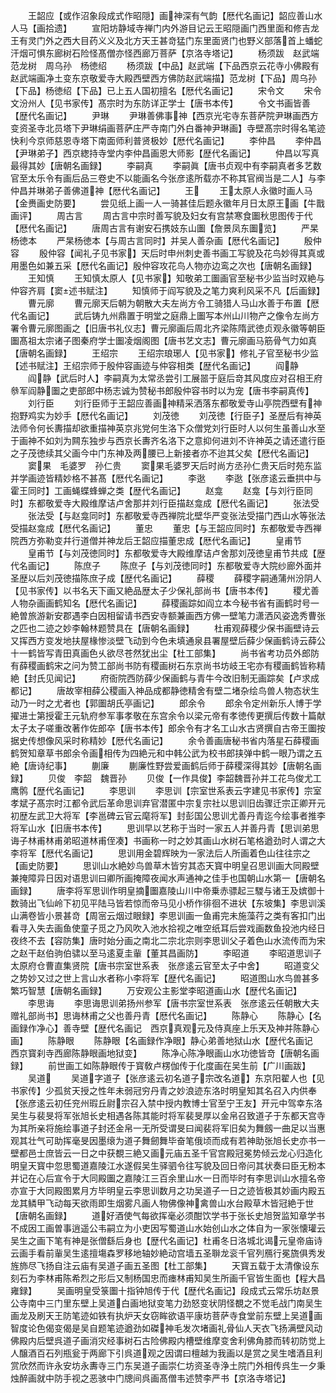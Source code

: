 <!-- { "loadSidebar": true } -->
　　王韶应【或作沼象段成式作昭隠】画神深有气韵【厯代名画记】韶应善山水人马【画拾遗】
　　宣阳坊静域寺禅门内外游目记云王昭隠画门西里面和修吉龙王有灵门外之西大目药义义及北方天王甚竒猛门东里面贤门也野义部落首上蟠蛇汗烟可惧东廊树石险怪髙僧亦怪西廊万菩萨【京洛寺塔记】
　　杨须跋　赵武端　范龙树　周乌孙　杨徳绍
　　杨须跋【中品】赵武端【下品西京云花寺小佛殿有赵武端画净土变东京敬爱寺大殿西壁西方佛防赵武端描】范龙树【下品】周乌孙【下品】杨徳绍【下品】已上五人国初擅名【厯代名画记】
　　宋令文
　　宋令文汾州人【见书家传】髙宗时为东防详正学士【唐书本传】
　　令文书画皆善【歴代名画记】
　　尹琳
　　尹琳善佛事神【西京光宅寺东菩萨院尹琳画西方变资圣寺北员塔下尹琳绢画菩萨庄严寺南门外白番神尹琳画】寺壁髙宗时得名笔迹快利今京师慈恩寺塔下南面师利普贤极妙【厯代名画记】
　　李仲昌
　　李仲昌【尹琳弟子】西京緫持寺堂内李仲昌画恩大师影【歴代名画记】
　　仲昌以写真最得其妙【唐朝名画録】
　　李嗣真
　　李嗣眞【唐书贞观中有李嗣真者多艺数官至太乐令有画后品三卷史不以能画名今张彦逺所载亦不称其官阀当是二人】与李仲昌并琳弟子善佛道神【厯代名画记】
　　王
　　王太原人永徽时画人马【金赉画史防要】
　　尝见纸上画一人一骑甚佳后题永徽年月日太原王画【牛戬画评】
　　周古言
　　周古言中宗时善写貌及妇女有宫禁寒食圗秋思图传于代【厯代名画记】
　　唐周古言有谢安石携妓东山圗【詹景凤东圗览】
　　严杲　杨徳本
　　严杲杨徳本【与周古言同时】并吴人善杂画【厯代名画记】
　　殷仲容
　　殷仲容【闻礼子见书家】天后时申州刺史善书画工写貌及花鸟妙得其真或用墨色如兼五采【厯代名画记】殷仲容攻花鸟人物亦边鸾之次也【唐朝名画録】
　　王知慎
　　王知慎太原人【见书家】知敬弟工圗画官至秘书少监当时双絶与仲容齐肩【窦述书赋注】
　　知慎师于阎写貌及之笔力爽利风采不凡【后画録】
　　曹元廓
　　曹元廓天后朝为朝散大夫左尚方令工骑猎人马山水善于布置【厯代名画记】
　　武后铸九州鼎置于明堂之庭鼎上圗写本州山川物产之像令左尚方署令曹元廓图画之【旧唐书礼仪志】曹元廓画后周北齐梁陈隋武徳贞观永徽等朝臣圗髙祖太宗诸子图秦府学士圗凌烟阁图【唐书艺文志】曹元廓画马筋骨气力如真【唐朝名画録】
　　王绍宗
　　王绍宗琅琊人【见书家】修礼子官至秘书少监【述书赋注】王绍宗师于殷仲容画迹与仲容相类【歴代名画记】
　　阎静
　　阎静【武后时人】李嗣真为太常丞尝引工展噐于庭后竒其风度应对召相王府叅军阎静圗之吏部郎中杨志诚为赞秘书郎殷仲容书时以为宠【唐书李嗣真传】
　　刘行臣
　　刘行臣师于王韶应善画神精采洒落东都敬爱寺山亭院西壁有神抱野鸡实为妙手【厯代名画记】
　　刘茂徳
　　刘茂徳【行臣子】圣歴后有神英法师令何长夀描却欲重描神英京兆党何生洛下众僧党刘行臣时人以何生虽善山水至于画神不如刘为闗东独步与西京长夀齐名洛下之意抑何进刘不许神英之请还遣行臣之子茂徳续其父画今中门东神及两腰已上新接者亦不迨其父矣【厯代名画记】
　　窦果　毛婆罗　孙仁贵
　　窦果毛婆罗天后时尚方丞孙仁贵天后时苑东监并学画迹皆精妙格不甚髙【厯代名画记】
　　李逖
　　李逖【张彦逺云垂拱中与霍王同时】工画蝇蝶蜂蝉之类【歴代名画记】
　　赵龛
　　赵龛【与刘行臣同时】东都敬爱寺大殿维摩诘卢舍那并刘行臣描赵龛成【厯代名画记】
　　张法受
　　张法受【与赵龛同时】东都敬爱寺西禅院北壁华严变张法受描门西山水等张法受描赵龛成【厯代名画记】
　　董忠
　　董忠【与王韶应同时】东都敬爱寺西禅院西方弥勒变幷行道僧并神龙后王韶应描董忠成【厯代名画记】
　　皇甫节
　　皇甫节【与刘茂徳同时】东都敬爱寺大殿维摩诘卢舍那刘茂徳皇甫节共成【歴代名画记】
　　陈庶子
　　陈庶子【与刘茂徳同时】东都敬爱寺大院纱廊外面并圣歴以后刘茂徳描陈庶子成【歴代名画记】
　　薛稷
　　薛稷字嗣通蒲州汾阴人【见书家传】以书名天下画又絶品歴太子少保礼部尚书【唐书本传】
　　稷尤善人物杂画画鹤知名【厯代名画记】
　　薛稷画踪如阎立本今秘书省有画鹤时号一絶曽旅游新安郡遇李白因相留请书西安寺额兼画西方佛一壁笔力潇洒风姿逸秀曹张之匹也二迹之妙李翰林题赞具在【唐朝名画録】
　　杜甫观薛稷少保书画壁诗云又挥西方变发地扶屋椽惨淡壁飞动到今色未填通泉县署屋壁后薛少保画鹤诗云薛公十一鹤皆写青田真画色乆欲尽苍然犹出尘【杜工部集】
　　尚书省考功员外郎防有薛稷画鹤宋之问为赞工部尚书防有稷画树石东京尚书坊岐王宅亦有稷画鹤皆称精絶【封氏见闻记】
　　府衙院西防薛少保画鹤与青牛今改旧制无画踪矣【卢求成都记】
　　唐故宰相薛公稷画入神品成都静徳精舍有壁二堵杂绘鸟兽人物态状生动乃一时之尤者也【郭圗胡氏亭画记】
　　郎余令
　　郎余令定州新乐人博于学擢进士第授霍王元轨府参军事孝敬在东宫余令以梁元帝有孝徳传更撰后传数十篇献太子太子嗟重改著作佐郎卒【唐书本传】郎余令有才名工山水古贤撰自古帝王圗按据史传想像风采时称精妙【厯代名画记】
　　余令善画唐秘书省内落星石薛稷画鹤贺知章草书郎余令画相传为四絶元和中韩公武为校书郎挟弹中鹤一眼乃谓之五絶【唐诗纪事】
　　蒯廉
　　蒯廉性野尝爱画鹤后师于薛稷深得其妙【唐朝名画録】
　　贝俊　李韶　魏晋孙
　　贝俊【一作具俊】李韶魏晋孙并工花鸟俊尤工鹰鹘【歴代名画记】
　　李思训
　　李思训【宗室世系表云字建见书家传】宗室孝斌子髙宗时江都令武后革命思训弃官潜匿中宗复宗社以思训旧齿骤迁宗正卿开元初歴左武卫大将军【李邕碑云官云麾将军】封彭国公思训尤善丹青迄今绘事者推李将军山水【旧唐书本传】
　　思训早以艺称于当时一家五人并善丹青【思训弟思诲子林甫林甫弟昭道林甫侄凑】书画称一时之妙其画山水树石笔格遒劲时人谓之大李将军【厯代名画记】
　　思训用金碧辉映为一家法后人所画着色山往往宗之【画史防要】
　　思训山水絶妙鸟兽草木皆穷其态天寳中明皇召思训画大同殿壁兼掩障异日因对语思训曰卿所画掩障夜闻水声通神之佳手也国朝山水第一【唐朝名画録】
　　唐李将军思训作明皇摘圗嘉陵山川中帝乗赤骠起三騣与诸王及嫔御十数骑出飞仙岭下初见平陆马皆若惊而帝马见小桥作徘徊不进状【东坡集】李思训溪山满卷皆小景甚竒【周宻云烟过眼録】李思训画一鱼甫完未施藻荇之类有客扣门出看寻入失去画鱼使童子觅之乃风吹入池水拾视之唯空纸耳后尝戏画数鱼投池内经日夜终不去【容防集】唐时始分画之南北二宗北宗则李思训父子着色山水流传而为宋之赵干赵伯驹伯骕以至马逺夏圭軰【董其昌画防】
　　李昭道
　　李昭道思训子太原府仓曹直集贤院【唐书宗室世系表　张彦逺云官至太子中舍】
　　昭道变父之势妙又过之世上言山水者称小李将军【歴代名画记】
　　昭道图山水鸟兽甚多繁巧智慧【唐朝名画録】
　　万安观公主影堂李昭道画山水【歴代名画记】
　　李思诲
　　李思诲思训弟扬州参军【唐书宗室世系表　张彦逺云任朝散大夫赠礼部尚书】思诲林甫之父也善丹青【厯代名画记】
　　陈静心
　　陈静心【名画録作净心】善寺壁【歴代名画记　西京真观元及侍真座上乐天及神并陈静心画】
　　陈静眼
　　陈静眼【名画録作净眼】静心弟善地狱山水【歴代名画记　西京寳刹寺西廊陈静眼画地狱变】
　　陈净心陈净眼画山水功徳皆竒【唐朝名画録】
　　前世画工如陈静眼传于寳敎卢楞伽传于化度画在吴生前【广川画跋】
　　吴道
　　吴道字道子【张彦逺云初名道子宗改名道】东京阳翟人也【见书家传】少孤贫天授之性年未弱冠穷丹青之妙浪迹东洛时明皇知其名召入内供奉【张彦逺云初任兖州瑕丘尉宗召入禁中授内教博士官至宁王友】开元中驾幸东洛吴生与裴旻将军张旭长史相遇各陈其能时将军裴旻厚以金帛召致道子于东都天宫寺为其所亲将施绘事道子封还金帛一无所受谓旻曰闻裴将军旧矣为舞劔一曲足以当惠观其壮气可助挥毫旻因墨缞为道子舞劒舞毕奋笔俄顷而成有若神助张旭长史亦书一壁都邑士庶皆云一日之中获覩三絶又画元庙五圣千官宫殿冠冕势倾云龙心归造化明皇天寳中忽思蜀道嘉陵江水遂假吴生驿驷令往写貌及回日帝问其状奏曰臣无粉本并记在心后宣令于大同殿圗之嘉陵江三百余里山水一日而毕时有李思训山水擅名帝亦宣于大同殿图累月方毕明皇云李思训数月之功吴道子一日之迹皆极其妙画内殿五龙其鳞甲飞动每天欲雨即生烟雾凡画人物佛像神禽兽山水台殿草木皆冠絶于世【唐朝名画録】
　　道好酒使气每欲挥毫必须酣饮学书于张长史旭贺监知章学书不成因工画曽事逍遥公韦嗣立为小吏因写蜀道山水始创山水之体自为一家张懐瓘云吴生之画下笔有神是张僧繇后身也【歴代名画记】杜甫冬日洛城北谒元皇帝庙诗云画手看前軰吴生逺擅塲森罗移地轴妙絶动宫墙五圣聨龙衮千官列鴈行冕旒俱秀发旌斾尽飞扬自注云庙有吴道子画五圣图【杜工部集】
　　天寳五载于太清像设东刻石为李林甫陈希烈之形后又制杨国忠而瘗林甫知吴生所画千官皆生面也【程大昌雍録】
　　吴画明皇受箓圗十指钟旭传于代【歴代名画记】段成式云常乐坊赵景公寺南中三门里东壁上吴道白画地狱变笔力劲怒变状阴怪覩之不觉毛战门南吴生画龙及刷天王防笔迹如铁有执炉天女窃眸欲语平康坊菩萨寺食堂前东壁上吴道画智度论色偈变偈是吴自题笔迹遒劲如磔神毛发次堵画礼骨仙人天衣飞扬满壁风动佛殿内后壁呉道子画消灾经事树石古险佛殿内槽壁维摩变舍利佛角膝而转初防觉上人醸酒百石列瓶瓮于两廊下引呉道观之因谓曰檀越为我画以是赏之吴生嗜酒且利赏欣然而许永安坊永夀寺三门东吴道子画崇仁坊资圣寺浄土院门外相传呉生一夕秉烛醉画就中防手视之恶骇中门牕间呉画髙僧韦述赞李严书【京洛寺塔记】
